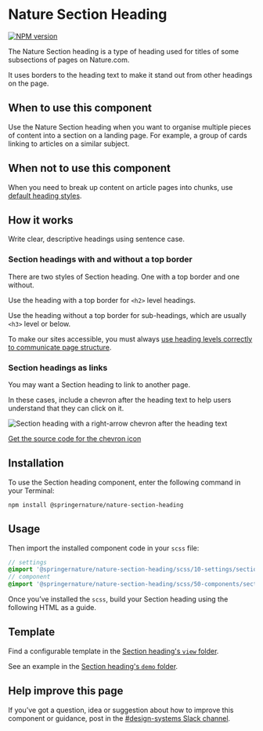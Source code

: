 # Nature Section Heading

[![NPM version][badge-npm]][info-npm]

The Nature Section heading is a type of heading used for titles of some subsections of pages on Nature.com.

It uses borders to the heading text to make it stand out from other headings on the page.

## When to use this component

Use the Nature Section heading when you want to organise multiple pieces of content into a section on a landing page. For example, a group of cards linking to articles on a similar subject.

## When not to use this component

When you need to break up content on article pages into chunks, use [default heading styles](https://frontend-design-system.private.springernature.app/nature/styleguide/typography#headings-nature-journals).

## How it works

Write clear, descriptive headings using sentence case.

### Section headings with and without a top border

There are two styles of Section heading. One with a top border and one without.

Use the heading with a top border for `<h2>` level headings.

Use the heading without a top border for sub-headings, which are usually `<h3>` level or below.

To make our sites accessible, you must always [use heading levels correctly to communicate page structure](https://elements.public.springernature.app/nature/styleguide/typography#use-heading-levels-to-communicate-page-structure).

### Section headings as links

You may want a Section heading to link to another page.

In these cases, include a chevron after the heading text to help users understand that they can click on it.

![Section heading with a right-arrow chevron after the heading text](https://user-images.githubusercontent.com/15365576/152791603-d876746c-ab7a-4a03-84c2-dc871df0d6b2.png)

[Get the source code for the chevron icon](https://github.com/springernature/frontend-toolkits/blob/master/context/brand-context/default/img/icons/chevron-right.svg
)

## Installation

To use the Section heading component, enter the following command in your Terminal:

```
npm install @springernature/nature-section-heading
```

## Usage

Then import the installed component code in your `scss` file:

```scss
// settings
@import '@springernature/nature-section-heading/scss/10-settings/section-heading';
// component
@import '@springernature/nature-section-heading/scss/50-components/section-heading';
```

Once you’ve installed the `scss`, build your Section heading using the following HTML as a guide.

## Template

Find a configurable template in the [Section heading's `view` folder](https://github.com/springernature/frontend-toolkits/blob/master/toolkits/nature/packages/nature-section-heading/view/section-heading.hbs). 

See an example in the [Section heading's `demo` folder](https://github.com/springernature/frontend-toolkits/tree/master/toolkits/nature/packages/nature-section-heading/demo).

## Help improve this page

If you’ve got a question, idea or suggestion about how to improve this component or guidance, post in the [#design-systems Slack channel](https://springernature.slack.com/archives/C75DHBTBP).

[info-npm]: https://www.npmjs.com/package/@springernature/nature-section-heading
[badge-npm]: https://img.shields.io/npm/v/@springernature/nature-section-heading.svg
